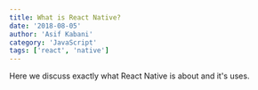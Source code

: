 ```yaml
---
title: What is React Native?
date: '2018-08-05'
author: 'Asif Kabani'
category: 'JavaScript'
tags: ['react', 'native']
---
```


Here we discuss exactly what React Native is about and it's uses.
